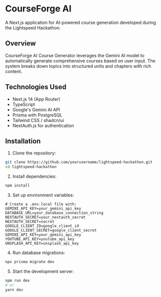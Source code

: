 # CourseForge AI

A Next.js application for AI-powered course generation developed during the Lightspeed Hackathon.

## Overview

CourseForge AI Course Generator leverages the Gemini AI model to automatically generate comprehensive courses based on user input. The system breaks down topics into structured units and chapters with rich content.

## Technologies Used

- Next.js 14 (App Router)
- TypeScript
- Google's Gemini AI API
- Prisma with PostgreSQL
- Tailwind CSS / shadcn/ui
- NextAuth.js for authentication

## Installation

1. Clone the repository:

```bash
git clone https://github.com/yourusername/lightspeed-hackathon.git
cd lightspeed-hackathon
```

2. Install dependencies:

```bash
npm install
```

3. Set up environment variables:

```
# Create a .env.local file with:
GEMINI_API_KEY=your_gemini_api_key
DATABASE_URL=your_database_connection_string
NEXTAUTH_SECRET=your_nextauth_secret
NEXTAUTH_SECRET=secret
GOOGLE_CLIENT_ID=google_client_id
GOOGLE_CLIENT_SECRET=google_client_secret
GEMINI_API_KEY=your_gemini_api_key
YOUTUBE_API_KEY=youtube_api_key
UNSPLASH_API_KEY=unsplash_api_key
```

4. Run database migrations:

```bash
npx prisma migrate dev
```

5. Start the development server:

```bash
npm run dev
# or 
yarn dev
```


